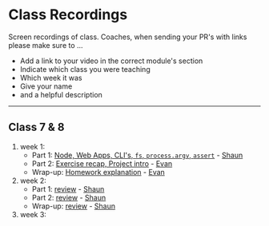 # Class Recordings

Screen recordings of class. Coaches, when sending your PR's with links please make sure to ...

- Add a link to your video in the correct module's section
- Indicate which class you were teaching
- Which week it was
- Give your name
- and a helpful description

---

## Class 7 & 8

1. week 1:
   - Part 1: [Node, Web Apps, CLI's, `fs`, `process.argv`, `assert`](https://vimeo.com/414454713) - [Shaun](https://github.com/badgerbadgerbadgerbadger)
   - Part 2: [Exercise recap, Project intro](https://vimeo.com/414475261) - [Evan](https://github.com/colevanderswands/)
   - Wrap-up: [Homework explanation](https://vimeo.com/414475261) - [Evan](https://github.com/colevanderswands/)
1. week 2:
   - Part 1: [review](https://vimeo.com/416866173) - [Shaun](https://github.com/badgerbadgerbadgerbadger)
   - Part 2: [review](https://vimeo.com/416889277) - [Shaun](https://github.com/badgerbadgerbadgerbadger)
   - Wrap-up: [review](https://vimeo.com/416906829) - [Shaun](https://github.com/badgerbadgerbadgerbadger)
1. week 3:
   
